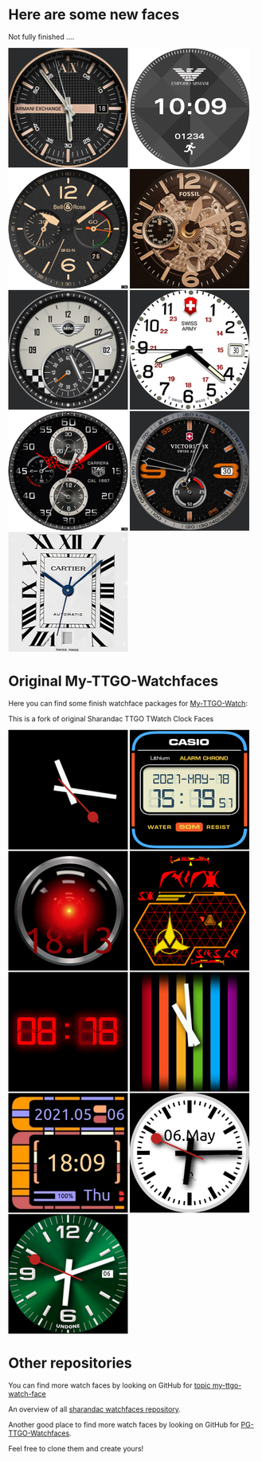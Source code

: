 # Here are some new faces
Not fully finished ....

[![armani exchange](armaniex/watchface_theme_prev.png)](armaniex/watchface.tar.gz)
[![armani connect](armanicon/watchface_theme_prev.png)](armanicon/watchface.tar.gz)
[![bell ross](bellross/watchface_theme_prev.png)](bellross/watchface.tar.gz)
[![fossil](fossil/watchface_theme_prev.png)](fossil/watchface.tar.gz)
[![mini cooper](mini-cooper/watchface_theme_prev.png)](mini-cooper/watchface.tar.gz)
[![swiss army](swissarmy/watchface_theme_prev.png)](swissarmy/watchface.tar.gz)
[![tag heuer](tagheuer/watchface_theme_prev.png)](tagheuer/watchface.tar.gz)
[![victorinox](victorinox/watchface_theme_prev.png)](victorinox/watchface.tar.gz)
[![cartier](cartier/watchface_theme_prev.png)](cartier/watchface.tar.gz)

# Original My-TTGO-Watchfaces

Here you can find some finish watchface packages for [My-TTGO-Watch](https://github.com/sharandac/My-TTGO-Watch):

This is a fork of original Sharandac TTGO TWatch Clock Faces

[![black](black/watchface_theme_prev.png)](black/watchface.tar.gz)
[![casio](casio/watchface_theme_prev.png)](casio/watchface.tar.gz)
[![hal9000](hal9000/watchface_theme_prev.png)](hal9000/watchface.tar.gz)
[![klingon](klingon/watchface_theme_prev.png)](klingon/watchface.tar.gz)
[![led](led/watchface_theme_prev.png)](led/watchface.tar.gz)
[![rainbow clock](rainbow/watchface_theme_prev.png)](rainbow/watchface.tar.gz)
[![star trek clock](startrek/watchface_theme_prev.png)](startrek/watchface.tar.gz)
[![swiss clock](swiss/watchface_theme_prev.png)](swiss/watchface.tar.gz)
[![undone clock](undone/watchface_theme_prev.png)](undone/watchface.tar.gz)


# Other repositories

You can find more watch faces by looking on GitHub for [topic my-ttgo-watch-face](https://github.com/topics/my-ttgo-watch-face) 

An overview of all [sharandac watchfaces repository](https://sharandac.github.io/My-TTGO-Watchfaces/). 

Another good place to find more watch faces by looking on GitHub for [PG-TTGO-Watchfaces](https://github.com/PGNetHun/PG-TTGO-Watchfaces).

Feel free to clone them and create yours!

